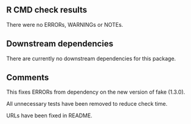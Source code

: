 ## R CMD check results

There were no ERRORs, WARNINGs or NOTEs.


## Downstream dependencies

There are currently no downstream dependencies for this package.


## Comments

This fixes ERRORs from dependency on the new version of fake (1.3.0).

All unnecessary tests have been removed to reduce check time.

URLs have been fixed in README.
